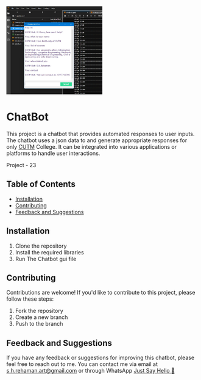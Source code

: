<img src="chatbot.jpeg" width=50% height=50%>


# ChatBot

This project is a chatbot that provides automated responses to user inputs. The chatbot uses a json data to and generate appropriate responses for only [CUTM](https://cutm.ac.in/) College. It can be integrated into various applications or platforms to handle user interactions.

Project - 23

## Table of Contents

- [Installation](#installation)
- [Contributing](#contributing)
- [Feedback and Suggestions](#feedback-and-suggestions)
## Installation

 1. Clone the repository
 2. Install the required libraries 
 3. Run The Chatbot gui file

## Contributing

Contributions are welcome! If you'd like to contribute to this project, please follow these steps:

 1. Fork the repository
 2. Create a new branch
 3. Push to the branch


## Feedback and Suggestions

If you have any feedback or suggestions for improving this chatbot, please feel free to reach out to me. You can contact me via email at s.h.rehaman.art@gmail.com or through WhatsApp [Just Say Hello 👋 ](https://api.whatsapp.com/send/?phone=919777795786&text=Hello%20Shaikh%20Habibur%20Rehaman,%20I%20get%20this%20no.%20from%20your%20Github%20&type=phone_number&app_absent=0)
